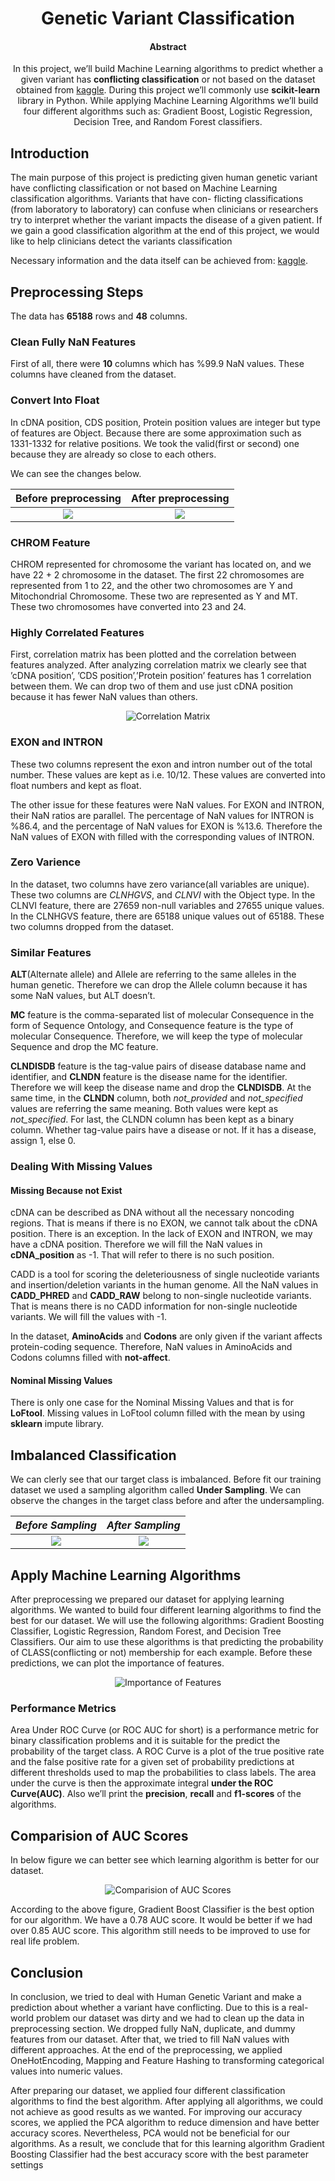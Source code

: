 <h1 align="center"> Genetic Variant Classification </h1>

<h4 align="center">Abstract</h4>
<p align="center">
In this project, we’ll build Machine Learning algorithms to predict whether a given variant has <b>conflicting classification</b> or not based on the dataset obtained from <a href="https://www.kaggle.com/kevinarvai/clinvar-conflicting">kaggle</a>. During this project we’ll commonly use <b>scikit-learn</b> library in Python. While applying Machine Learning Algorithms we’ll build four different algorithms such as: Gradient Boost, Logistic Regression, Decision Tree, and Random Forest classifiers.
</p>

## Introduction
The main purpose of this project is predicting given human genetic variant have conflicting classification or not based on Machine Learning classification algorithms. Variants that have con- flicting classifications (from laboratory to laboratory) can confuse when clinicians or researchers try to interpret whether the variant impacts the disease of a given patient. If we gain a good classification algorithm at the end of this project, we would like to help clinicians detect the variants classification

Necessary information and the data itself can be achieved from: [kaggle](https://www.kaggle.com/kevinarvai/clinvar-conflicting).

## Preprocessing Steps

The data has **65188** rows and **48** columns.

### Clean Fully NaN Features

First of all, there were **10** columns which has %99.9 NaN values. These columns have cleaned from the dataset.

### Convert Into Float

In cDNA position, CDS position, Protein position values are integer but type of features are Object. Because there are some approximation such as 1331-1332 for relative positions. We took the valid(first or second) one because they are already so close to each others.

We can see the changes below.

Before preprocessing       |  After preprocessing
:-------------------------:|:-------------------------:
![](images/cdna_before.png)  |  ![](images/cdna_after.png)

###	CHROM Feature

CHROM represented for chromosome the variant has located on, and we have 22 + 2 chromosome in the dataset. The first 22 chromosomes are represented from 1 to 22, and the other two chromosomes are Y and Mitochondrial Chromosome. These two are represented as Y and MT. These two chromosomes have converted into 23 and 24.

###	Highly Correlated Features

First, correlation matrix has been plotted and the correlation between features analyzed. After analyzing correlation matrix we clearly see that ’cDNA position’, ’CDS position’,’Protein position’ features has 1 correlation between them. We can drop two of them and use just cDNA position because it has fewer NaN values than others.

<div align="center"

![Correlation Matrix](images/cormatrix.png "Correlation Matrix")

</div>

###	EXON and INTRON

These two columns represent the exon and intron number out of the total number. These values are kept as i.e. 10/12. These values are converted into float numbers and kept as float.

The other issue for these features were NaN values. For EXON  and  INTRON,  their  NaN ratios are parallel. The percentage of NaN values for INTRON is %86.4, and the percentage of NaN values for EXON is %13.6. Therefore the NaN values of EXON with filled with the corresponding values of INTRON.

### Zero Varience

In the dataset, two columns have zero variance(all variables are unique). These two columns are *CLNHGVS*, and *CLNVI* with the Object type. In the CLNVI feature, there are 27659 non-null variables and 27655 unique values. In the CLNHGVS feature, there are 65188 unique values out of 65188. These two columns dropped from the dataset.

###	Similar Features

**ALT**(Alternate allele) and Allele are referring to the same alleles in the human genetic. Therefore we can drop the Allele column because it has some NaN values, but ALT doesn’t.

**MC** feature is the comma-separated list of molecular Consequence in the form of Sequence Ontology, and Consequence feature is the type of molecular Consequence. Therefore, we will keep the type of molecular Sequence and drop the MC feature.

**CLNDISDB** feature is the tag-value pairs of disease database name and identifier, and **CLNDN** feature is the disease name for the identifier. Therefore we will keep the disease name and drop the **CLNDISDB**. At the same time, in the **CLNDN** column, both *not_provided* and *not_specified* values are referring the same meaning. Both values were kept as *not_specified*. For last, the CLNDN column has been kept as a binary column. Whether tag-value pairs have a disease or not. If it has a disease, assign 1, else 0.

### Dealing With Missing Values

#### Missing Because not Exist
cDNA can be described as DNA without all the necessary noncoding regions. That is means if there is no EXON, we cannot talk about the cDNA position. There is an exception. In the lack of EXON and INTRON, we may have a cDNA position. Therefore we will fill the NaN values in **cDNA_position** as -1. That will refer to there is no such position.

CADD is a tool for scoring the deleteriousness of single nucleotide variants and insertion/deletion variants in the human genome. All the NaN values in **CADD_PHRED** and **CADD_RAW** belong to non-single nucleotide variants. That is means there is no CADD information for non-single nucleotide variants. We will fill the values with -1.

In the dataset, **AminoAcids** and **Codons** are only given if the variant affects protein-coding sequence. Therefore, NaN values in AminoAcids and Codons columns filled with **not-affect**.

#### Nominal Missing Values

There is only one case for the Nominal Missing Values and that is for **LoFtool**. Missing values in LoFtool column filled with the mean by using **sklearn** impute library.

##	Imbalanced Classification

We can clerly see that our target class is imbalanced. Before fit our training dataset we used a sampling algorithm called **Under Sampling**. We can observe the changes in the target class before and after the undersampling.

*Before Sampling*            |  *After Sampling*
:-------------------------:|:-------------------------:
![](images/before_sampling.png)  |  ![](images/after_sampling.png)

## Apply Machine Learning Algorithms

After preprocessing we prepared our dataset for applying learning algorithms. We wanted to build four different learning algorithms to find the best for our dataset. We will use the following algorithms: Gradient Boosting Classifier, Logistic Regression, Random Forest, and Decision Tree Classifiers. Our aim to use these algorithms is that predicting the probability of CLASS(conflicting or not) membership for each example. Before these predictions, we can plot the importance of features.

<div align="center"

![Importance of Features](images/importance.png "Importance of 15 Features")

</div>

### Performance Metrics

Area Under ROC Curve (or ROC AUC for short) is a performance metric for binary classification problems and it is suitable for the predict the probability of the target class. A ROC Curve is a plot of the true positive rate and the false positive rate for a given set of probability predictions at different thresholds used to map the probabilities to class labels. The area under the curve is then the approximate integral **under the ROC Curve(AUC)**. Also we’ll print the **precision**, **recall** and **f1-scores** of the algorithms.

## Comparision of AUC Scores

In below figure we can better see which learning algorithm is better for our dataset.

<div align="center"

![Comparision of AUC Scores](images/all_ml.png "Comparision of AUC Scores")

</div>

According to the above figure, Gradient Boost Classifier is the best option for our algorithm. We have a 0.78 AUC score. It would be better if we had over 0.85 AUC score. This algorithm still needs to be improved to use for real life problem.

## Conclusion 

In conclusion, we tried to deal with Human Genetic Variant and make a prediction about whether a variant have conflicting. Due to this is a real-world problem our dataset was dirty and we had to clean up the data in preprocessing section. We dropped fully NaN, duplicate, and dummy features from our dataset. After that, we tried to fill NaN values with different approaches. At the end of the preprocessing, we applied OneHotEncoding, Mapping and Feature Hashing to transforming categorical values into numeric values.

After preparing our dataset, we applied four different classification algorithms to find the best algorithm. After applying all algorithms, we could not achieve as good results as we wanted. For improving our accuracy scores, we applied the PCA algorithm to reduce dimension and have better accuracy scores. Nevertheless, PCA would not be beneficial for our algorithms. As a result, we conclude that for this learning algorithm Gradient Boosting Classifier had the best accuracy score with the best parameter settings
